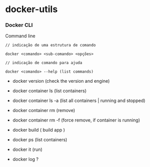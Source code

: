 # docker-utils

### Docker CLI

Command line

```
// indicação de uma estrutura de comando

docker <comando> <sub-comando> <opções>
```

```
// indicação de comando para ajuda

docker <comando> --help (list commands)
```

- docker version (check the version and engine)
- docker container ls (list containers)
- docker container ls -a (list all containers | running and stopped)
- docker container rm (remove)
- docker container rm -f (force remove, if container is running)
- docker build ( build app )
- docker ps (list containers)
- docker it (run)

- docker log ?